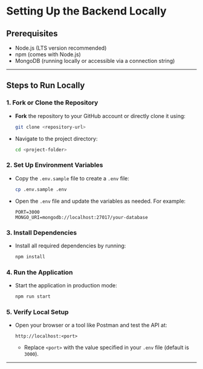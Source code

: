 # Setting Up the Backend Locally

## Prerequisites

- Node.js (LTS version recommended)
- npm (comes with Node.js)
- MongoDB (running locally or accessible via a connection string)

---

## Steps to Run Locally

### 1. **Fork or Clone the Repository**

- **Fork** the repository to your GitHub account or directly clone it using:
  ```bash
  git clone <repository-url>
  ```
- Navigate to the project directory:
  ```bash
  cd <project-folder>
  ```

### 2. **Set Up Environment Variables**

- Copy the `.env.sample` file to create a `.env` file:
  ```bash
  cp .env.sample .env
  ```
- Open the `.env` file and update the variables as needed. For example:
  ```env
  PORT=3000
  MONGO_URI=mongodb://localhost:27017/your-database
  ```

### 3. **Install Dependencies**

- Install all required dependencies by running:
  ```bash
  npm install
  ```

### 4. **Run the Application**

- Start the application in production mode:
  ```bash
  npm run start
  ```

### 5. **Verify Local Setup**

- Open your browser or a tool like Postman and test the API at:
  ```
  http://localhost:<port>
  ```
  - Replace `<port>` with the value specified in your `.env` file (default is `3000`).


---


